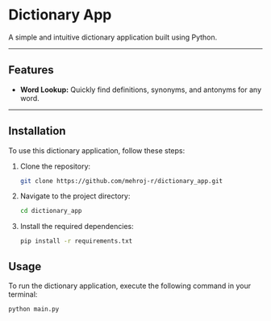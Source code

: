 # Dictionary App

A simple and intuitive dictionary application built using Python.

---
## Features

- **Word Lookup:** Quickly find definitions, synonyms, and antonyms for any word.

---
## Installation

To use this dictionary application, follow these steps:

1. Clone the repository:
    ```bash
    git clone https://github.com/mehroj-r/dictionary_app.git
    ```
2. Navigate to the project directory:
    ```bash
    cd dictionary_app
    ```
3. Install the required dependencies:
    ```bash
    pip install -r requirements.txt
    ```

## Usage

To run the dictionary application, execute the following command in your terminal:

```bash
python main.py
